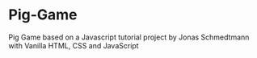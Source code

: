 # Pig-Game
Pig Game based on a Javascript tutorial project by Jonas Schmedtmann with Vanilla HTML, CSS and JavaScript
